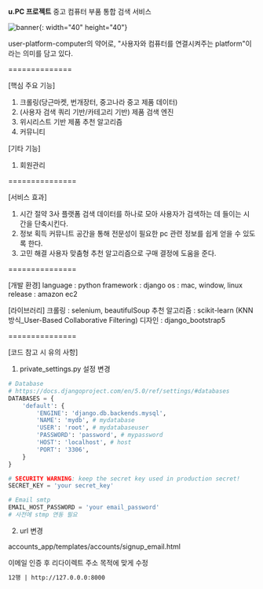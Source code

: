 **u.PC 프로젝트**
중고 컴퓨터 부품 통합 검색 서비스

![banner](https://github.com/2024-SoftwareProject/BE/assets/127396481/a2fe1264-ad49-4134-bb93-0d051345f79c){: width="40" height="40"}

user-platform-computer의 약어로,
"사용자와 컴퓨터를 연결시켜주는 platform"이라는 의미를 담고 있다.

==============

[핵심 주요 기능]
1. 크롤링(당근마켓, 번개장터, 중고나라 중고 제품 데이터)
2. (사용자 검색 쿼리 기반/카테고리 기반) 제품 검색 엔진 
3. 위시리스트 기반 제품 추천 알고리즘
4. 커뮤니티 

[기타 기능]
1. 회원관리

===============

[서비스 효과]
1. 시간 절약
   3사 플랫폼 검색 데이터를 하나로 모아 사용자가 검색하는 데 들이는 시간을 단축시킨다.
2. 정보 획득
   커뮤니트 공간을 통해 전문성이 필요한 pc 관련 정보를 쉽게 얻을 수 있도록 한다.
3. 고민 해결
   사용자 맞춤형 추천 알고리즘으로 구매 결정에 도움을 준다.

===============

[개발 환경]
language : python
framework : django
os : mac, window, linux
release : amazon ec2

[라이브러리]
크롤링 : selenium, beautifulSoup
추천 알고리즘 : scikit-learn (KNN방식_User-Based Collaborative Filtering)
디자인 : django_bootstrap5

===============

[코드 참고 시 유의 사항]
1. private_settings.py 설정 변경
```py
# Database
# https://docs.djangoproject.com/en/5.0/ref/settings/#databases
DATABASES = {
    'default': {
        'ENGINE': 'django.db.backends.mysql',
        'NAME': 'mydb', # mydatabase
        'USER': 'root', # mydatabaseuser
        'PASSWORD': 'password', # mypassword
        'HOST': 'localhost', # host
        'PORT': '3306',
    }
}

# SECURITY WARNING: keep the secret key used in production secret!
SECRET_KEY = 'your secret_key'

# Email smtp
EMAIL_HOST_PASSWORD = 'your email_password'
# 사전에 stmp 연동 필요
```

2. url 변경

accounts_app/templates/accounts/signup_email.html

이메일 인증 후 리다이렉트 주소 목적에 맞게 수정
```html
12행 | http://127.0.0.0:8000
```
